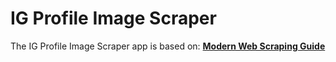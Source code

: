 # IG Profile Image Scraper

The IG Profile Image Scraper app is based on: **[Modern Web Scraping Guide](https://fireship.io/lessons/web-scraping-guide/)**

